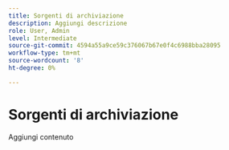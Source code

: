 ```yaml
---
title: Sorgenti di archiviazione
description: Aggiungi descrizione
role: User, Admin
level: Intermediate
source-git-commit: 4594a55a9ce59c376067b67e0f4c6988bba28095
workflow-type: tm+mt
source-wordcount: '8'
ht-degree: 0%

---
```


# Sorgenti di archiviazione

Aggiungi contenuto
